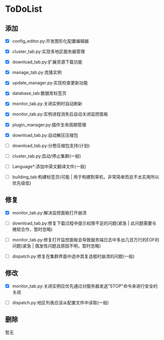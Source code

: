 # ToDoList

## 添加

 - [X] config_editor.py:开发图形化配置编辑器

 - [X] cluster_tab.py:实现多地区服务器管理

 - [X] download_tab.py:扩展资源下载功能

 - [X] manage_tab.py:克隆实例

 - [X] update_manager.py:实现检查更新功能

 - [X] database_tab:数据库标签页

 - [X] monitor_tab.py:关闭实例时自动刷新

 - [X] monitor_tab.py:实例进程消失后自动关闭监控面板

 - [x] plugin_manager.py:插件生命周期管理

 - [X] download_tab.py:自动解压压缩包

 - [ ] download_tab.py:分卷压缩包支持(计划)

 - [ ] cluster_tab.py:启动/停止集群(一般)

 - [ ] Language\*:添加中英文翻译文件(一般)

 - [ ] building_tab:构建标签页(可能 | 用于构建割草机，非常简单而且不太实用所以优先级低)

## 修复

 - [X] monitor_tab.py:解决监控面板打开崩溃

 - [ ] download_tab.py:修复下载过程中提示权限不足的问题(紧急 | 此问题需要与微软合作，暂时忽略)

 - [ ] monitor_tab.py:修复打开监控面板会导致服务端日志中多出几百万行的EOF的问题(紧急 | 偶发性问题且原因不明，暂时忽略)

 - [ ] dispatch.py:修复在集群界面中选中其复选框时崩溃的问题(一般)

## 修改

 - [X] monitor_tab.py:关闭实例应优先通过对服务器发送"STOP"命令来进行安全的关闭

 - [ ] dispatch.py:地区列表应该从配置文件中读取(一般)

## 删除

暂无
